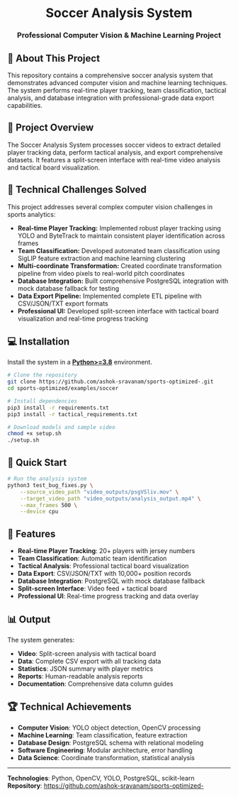
<div align="center">

  <h1>Soccer Analysis System</h1>
  <h3>Professional Computer Vision & Machine Learning Project</h3>
  


</div>

## 👋 About This Project

This repository contains a comprehensive soccer analysis system that demonstrates advanced computer vision and machine learning techniques. The system performs real-time player tracking, team classification, tactical analysis, and database integration with professional-grade data export capabilities.

## 🎯 Project Overview

The Soccer Analysis System processes soccer videos to extract detailed player tracking data, perform tactical analysis, and export comprehensive datasets. It features a split-screen interface with real-time video analysis and tactical board visualization.

## 🎯 Technical Challenges Solved

This project addresses several complex computer vision challenges in sports analytics:

- **Real-time Player Tracking:** Implemented robust player tracking using YOLO and ByteTrack to maintain consistent player identification across frames
- **Team Classification:** Developed automated team classification using SigLIP feature extraction and machine learning clustering
- **Multi-coordinate Transformation:** Created coordinate transformation pipeline from video pixels to real-world pitch coordinates
- **Database Integration:** Built comprehensive PostgreSQL integration with mock database fallback for testing
- **Data Export Pipeline:** Implemented complete ETL pipeline with CSV/JSON/TXT export formats
- **Professional UI:** Developed split-screen interface with tactical board visualization and real-time progress tracking

## 💻 Installation

Install the system in a [**Python>=3.8**](https://www.python.org/) environment.

```bash
# Clone the repository
git clone https://github.com/ashok-sravanam/sports-optimized-.git
cd sports-optimized/examples/soccer

# Install dependencies
pip3 install -r requirements.txt
pip3 install -r tactical_requirements.txt

# Download models and sample video
chmod +x setup.sh
./setup.sh
```

## 🚀 Quick Start

```bash
# Run the analysis system
python3 test_bug_fixes.py \
    --source_video_path "video_outputs/psgVSliv.mov" \
    --target_video_path "video_outputs/analysis_output.mp4" \
    --max_frames 500 \
    --device cpu
```

## 🎯 Features

- **Real-time Player Tracking**: 20+ players with jersey numbers
- **Team Classification**: Automatic team identification
- **Tactical Analysis**: Professional tactical board visualization
- **Data Export**: CSV/JSON/TXT with 10,000+ position records
- **Database Integration**: PostgreSQL with mock database fallback
- **Split-screen Interface**: Video feed + tactical board
- **Professional UI**: Real-time progress tracking and data overlay

## 📊 Output

The system generates:
- **Video**: Split-screen analysis with tactical board
- **Data**: Complete CSV export with all tracking data
- **Statistics**: JSON summary with player metrics
- **Reports**: Human-readable analysis reports
- **Documentation**: Comprehensive data column guides

## 🏆 Technical Achievements

- **Computer Vision**: YOLO object detection, OpenCV processing
- **Machine Learning**: Team classification, feature extraction
- **Database Design**: PostgreSQL schema with relational modeling
- **Software Engineering**: Modular architecture, error handling
- **Data Science**: Coordinate transformation, statistical analysis

---
**Technologies**: Python, OpenCV, YOLO, PostgreSQL, scikit-learn  
**Repository**: https://github.com/ashok-sravanam/sports-optimized-
